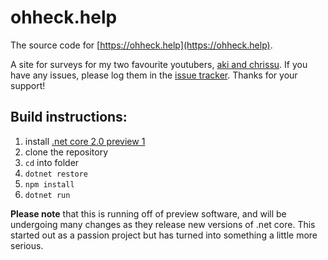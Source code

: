 # ohheck.help
The source code for [https://ohheck.help](https://ohheck.help).

A site for surveys for my two favourite youtubers, [aki and chrissu](https://youtube.com/c/OhHeck). If you have any issues, please log them in the [issue tracker](https://github.com/myopicmage/ohheck.help/issues). Thanks for your support!

## Build instructions:

1) install [.net core 2.0 preview 1](https://www.microsoft.com/net/core/preview)
2) clone the repository
3) `cd` into folder
4) `dotnet restore`
5) `npm install`
6) `dotnet run`

**Please note** that this is running off of preview software, and will be undergoing many changes as they release new versions of .net core. This started out as a passion project but has turned into something a little more serious.
